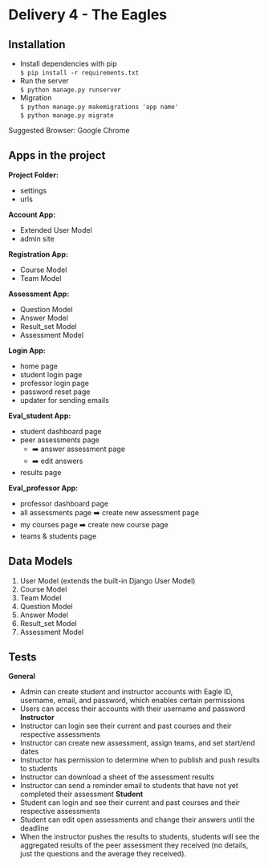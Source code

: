 # Delivery 4 - The Eagles

## Installation
  - Install dependencies with pip  
    `$ pip install -r requirements.txt`
  - Run the server    
    `$ python manage.py runserver`  
  - Migration   
    `$ python manage.py makemigrations 'app name'`  
    `$ python manage.py migrate`  

 Suggested Browser: Google Chrome

## Apps in the project
**Project Folder:**
  - settings
  - urls


**Account App:**
  - Extended User Model
  - admin site


**Registration App:**
  - Course Model
  - Team Model


**Assessment App:**
  - Question Model
  - Answer Model
  - Result_set Model
  - Assessment Model


**Login App:**
  - home page
  - student login page
  - professor login page
  - password reset page
  - updater for sending emails


**Eval_student App:**
  - student dashboard page
  - peer assessments page
    - :arrow_right: answer assessment page
    - :arrow_right: edit answers
  - results page


**Eval_professor App:**
  - professor dashboard page
  - all assessments page :arrow_right: create new assessment page
  - my courses page :arrow_right: create new course page
  - teams & students page

## Data Models
  1. User Model (extends the built-in Django User Model)
  2. Course Model
  3. Team Model
  4. Question Model
  5. Answer Model
  6. Result_set Model
  7. Assessment Model

## Tests
**General**
- Admin can create student and instructor accounts with Eagle ID, username, email, and password, which enables certain permissions
- Users can access their accounts with their username and password
**Instructor**
- Instructor can login see their current and past courses and their respective assessments
- Instructor can create new assessment, assign teams, and set start/end dates
- Instructor has permission to determine when to publish and push results to students
- Instructor can download a sheet of the assessment results
- Instructor can send a reminder email to students that have not yet completed their assessment
**Student**
- Student can login and see their current and past courses and their respective assessments
- Student can edit open assessments and change their answers until the deadline
- When the instructor pushes the results to students, students will see the aggregated results of the peer assessment they received (no details, just the questions and the average they received).
